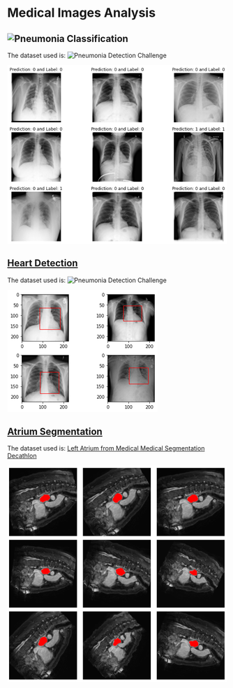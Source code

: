 # Medical Images Analysis 

## ![Pneumonia Classification](https://github.com/mohamedelhacen/DL_for_Medical_Analysis/blob/master/Pneumonia%20Classification.ipynb) 
The dataset used is: ![Pneumonia Detection Challenge](https://www.kaggle.com/c/rsna-pneumonia-detection-challenge/data)

![PneumniaClassification](imgs/PneumniaClassification.png)

## [Heart Detection](https://github.com/mohamedelhacen/DL_for_Medical_Analysis/blob/master/Heart_Detection.ipynb) 
The dataset used is: ![Pneumonia Detection Challenge](https://www.kaggle.com/c/rsna-pneumonia-detection-challenge/data)

![HeartDetection](imgs/HeartDetection.png)

## [Atrium Segmentation](https://github.com/mohamedelhacen/DL_for_Medical_Analysis/blob/master/Atrium%20Segmentation.ipynb)
The dataset used is: [Left Atrium from Medical Medical Segmentation Decathlon](http://medicaldecathlon.com/)

![AtriumSegmentation](imgs/atriumSeg.png)